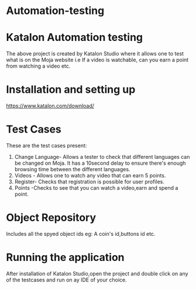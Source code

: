 # Automation-testing
# Katalon Automation testing
The above project is created by Katalon Studio where it allows one to test what is on the Moja website i.e If a video is watchable, can you earn a point from watching a video etc.
# Installation and setting up
https://www.katalon.com/download/
# Test Cases
These are the test cases present:

1. Change Language- Allows a tester to check that different languages can be changed on Moja. It has a 10second delay to ensure there's enough browsing time between the different languages.
2. Videos - Allows one to watch any video that can earn 5 points.
3. Register-  Checks that registration is possible for user profiles.
4. Points -Checks to see that you can watch a video,earn and spend a point.

# Object Repository
Includes all the spyed object ids eg: A coin's id,buttons id etc.

# Running the application
After installation of Katalon Studio,open the project and double click on any of the testcases and run on ay IDE of your choice.
